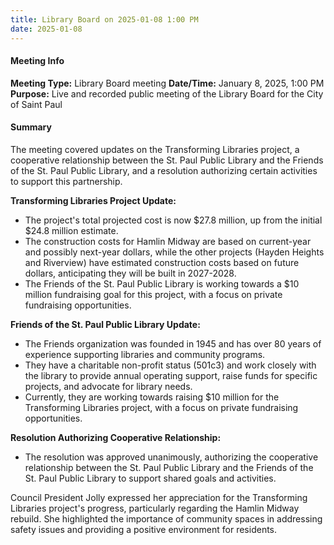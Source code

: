 ```yaml
---
title: Library Board on 2025-01-08 1:00 PM
date: 2025-01-08
---
```

#### Meeting Info
**Meeting Type:** Library Board meeting
**Date/Time:** January 8, 2025, 1:00 PM
**Purpose:** Live and recorded public meeting of the Library Board for the City of Saint Paul

#### Summary

The meeting covered updates on the Transforming Libraries project, a cooperative relationship between the St. Paul Public Library and the Friends of the St. Paul Public Library, and a resolution authorizing certain activities to support this partnership.

**Transforming Libraries Project Update:**

* The project's total projected cost is now $27.8 million, up from the initial $24.8 million estimate.
* The construction costs for Hamlin Midway are based on current-year and possibly next-year dollars, while the other projects (Hayden Heights and Riverview) have estimated construction costs based on future dollars, anticipating they will be built in 2027-2028.
* The Friends of the St. Paul Public Library is working towards a $10 million fundraising goal for this project, with a focus on private fundraising opportunities.

**Friends of the St. Paul Public Library Update:**

* The Friends organization was founded in 1945 and has over 80 years of experience supporting libraries and community programs.
* They have a charitable non-profit status (501c3) and work closely with the library to provide annual operating support, raise funds for specific projects, and advocate for library needs.
* Currently, they are working towards raising $10 million for the Transforming Libraries project, with a focus on private fundraising opportunities.

**Resolution Authorizing Cooperative Relationship:**

* The resolution was approved unanimously, authorizing the cooperative relationship between the St. Paul Public Library and the Friends of the St. Paul Public Library to support shared goals and activities.

Council President Jolly expressed her appreciation for the Transforming Libraries project's progress, particularly regarding the Hamlin Midway rebuild. She highlighted the importance of community spaces in addressing safety issues and providing a positive environment for residents.

